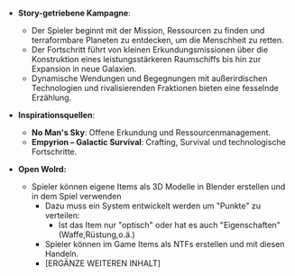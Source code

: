- **Story-getriebene Kampagne**:
    - Der Spieler beginnt mit der Mission, Ressourcen zu finden und terraformbare Planeten zu entdecken, um die Menschheit zu retten.
    - Der Fortschritt führt von kleinen Erkundungsmissionen über die Konstruktion eines leistungsstärkeren Raumschiffs bis hin zur Expansion in neue Galaxien.
    - Dynamische Wendungen und Begegnungen mit außerirdischen Technologien und rivalisierenden Fraktionen bieten eine fesselnde Erzählung.
- **Inspirationsquellen**:
    - **No Man's Sky**: Offene Erkundung und Ressourcenmanagement.
    - **Empyrion – Galactic Survival**: Crafting, Survival und technologische Fortschritte.
    
- **Open Wolrd:**  
	- Spieler können eigene Items als 3D Modelle in Blender erstellen und in dem Spiel verwenden
		- Dazu muss ein System entwickelt werden um "Punkte" zu verteilen:
			- Ist das Item nur "optisch" oder hat es auch "Eigenschaften"(Waffe,Rüstung,o.ä.)
		- Spieler können im Game Items als NTFs erstellen und mit diesen Handeln.
		- [ERGÄNZE WEITEREN INHALT]
